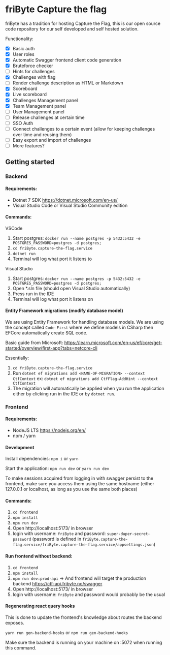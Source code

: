 # friByte Capture the flag

friByte has a tradition for hosting Capture the Flag, this is our open source code repository for our self developed and self hosted solution.

Functionality:

- [x] Basic auth
- [x] User roles
- [x] Automatic Swagger frontend client code generation
- [x] Bruteforce checker
- [ ] Hints for challenges
- [x] Challenges with flag
- [ ] Render challenge description as HTML or Markdown
- [x] Scoreboard
- [x] Live scoreboard
- [x] Challenges Management panel
- [x] Team Management panel
- [ ] User Management panel
- [ ] Release challenges at certain time
- [ ] SSO Auth
- [ ] Connect challenges to a certain event (allow for keeping challenges over time and reusing them)
- [ ] Easy export and import of challenges
- [ ] More features?

## Getting started

### Backend

#### Requirements:

- Dotnet 7 SDK https://dotnet.microsoft.com/en-us/
- Visual Studio Code or Visual Studio Community edition

#### Commands:

VSCode

1. Start postgres: `docker run --name postgres -p 5432:5432 -e POSTGRES_PASSWORD=postgres -d postgres;`
2. `cd friByte.capture-the-flag.service`
3. `dotnet run`
4. Terminal will log what port it listens to

Visual Studio

1. Start postgres: `docker run --name postgres -p 5432:5432 -e POSTGRES_PASSWORD=postgres -d postgres;`
2. Open \*.sln file (should open Visual Studio automatically)
3. Press run in the IDE
4. Terminal will log what port it listens on

#### Entity Framework migrations (modify database model)

We are using Entity Framework for handling database models. We are using the concept called `Code-First` where we define models in CSharp then EFCore automatically create SQL code.

Basic guide from Microsoft: https://learn.microsoft.com/en-us/ef/core/get-started/overview/first-app?tabs=netcore-cli

Essentially:

1. `cd friByte.capture-the-flag.service`
2. Run `dotnet ef migrations add <NAME-OF-MIGRATION> --context CtfContext` ex: `dotnet ef migrations add CtfFlag-AddHint --context CtfContext`
3. The migration will automatically be applied when you run the application either by clicking run in the IDE or by `dotnet run`.

### Frontend

#### Requirements:

- NodeJS LTS https://nodejs.org/en/
- npm / yarn

#### Development

Install dependencies: `npm i` or `yarn`

Start the application: `npm run dev` or `yarn run dev`

To make sessions acquired from logging in with swagger persist to the frontend, make sure you access them using the same hostname (either 127.0.0.1 or localhost, as long as you use the same both places)

#### Commands:

1. `cd frontend`
2. `npm install`
3. `npm run dev`
4. Open http://localhost:5173/ in browser
5. login with username: `friByte` and password: `super-duper-secret-password` (password is defined in `friByte.capture-the-flag.service/friByte.capture-the-flag.service/appsettings.json`)

#### Run frontend without backend:

1. `cd frontend`
2. `npm install`
3. `npm run dev:prod-api` -> And frontend will target the production backend https://ctf-api.fribyte.no/swagger
4. Open http://localhost:5173/ in browser
5. login with username: `friByte` and password would probably be the usual

#### Regenerating react query hooks

This is done to update the frontend's knowledge about routes the backend exposes.

`yarn run gen-backend-hooks` or `npm run gen-backend-hooks`

Make sure the backend is running on your machine on :5072 when running this command.
